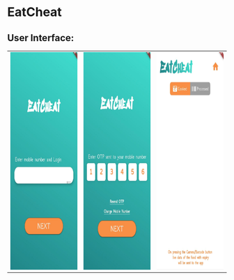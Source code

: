 # EatCheat
## User Interface: <br>
<table>
  <tr>
    <td> <img src="App images/phone.jpeg" width="400" height="500"></td>
    <td> <img src="App images/otp.jpeg" width="400" height="500"></td>
     <td> <img src="App images/home.jpeg" width="400" height="500"></td>

  </tr>
  
</table>

